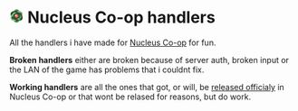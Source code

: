 # <img src="logonav.png" alt="drawing" width="25" height="25"/>  Nucleus Co-op handlers
All the handlers i have made for [Nucleus Co-op](https://nucleus-coop.github.io/) for fun.

**Broken handlers** either are broken because of server auth, broken input or the LAN of the game has problems that i couldnt fix.

**Working handlers** are all the ones that got, or will, be [released officialy](https://hub.splitscreen.me/user/rRycxSn253ZCjQy5C) in Nucleus Co-op or that wont be relased for reasons, but do work.
